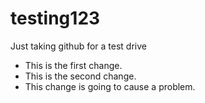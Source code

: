 # testing123
Just taking github for a test drive

* This is the first change.
* This is the second change.
* This change is going to cause a problem.
